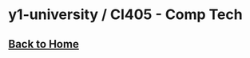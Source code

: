# y1-university / CI405 - Comp Tech

## [Back to Home](https://github.com/summerysaturn/y1-university)
